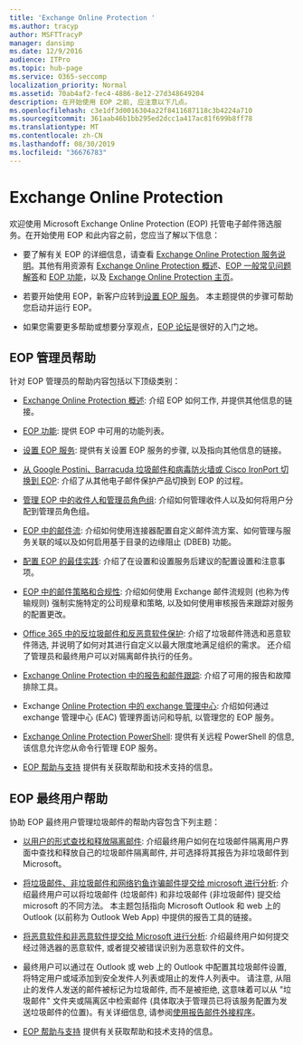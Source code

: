 ```yaml
---
title: 'Exchange Online Protection '
ms.author: tracyp
author: MSFTTracyP
manager: dansimp
ms.date: 12/9/2016
audience: ITPro
ms.topic: hub-page
ms.service: O365-seccomp
localization_priority: Normal
ms.assetid: 70ab4af2-fec4-4886-8e12-27d348649204
description: 在开始使用 EOP 之前, 应注意以下几点。
ms.openlocfilehash: c3e1df3d0016304a22f8411687118c3b4224a710
ms.sourcegitcommit: 361aab46b1bb295ed2dcc1a417ac81f699b8ff78
ms.translationtype: MT
ms.contentlocale: zh-CN
ms.lasthandoff: 08/30/2019
ms.locfileid: "36676783"
---
```

# <a name="exchange-online-protection"></a>Exchange Online Protection

欢迎使用 Microsoft Exchange Online Protection (EOP) 托管电子邮件筛选服务。在开始使用 EOP 和此内容之前，您应当了解以下信息：
  
- 要了解有关 EOP 的详细信息，请查看 [Exchange Online Protection 服务说明](https://go.microsoft.com/fwlink/p/?LinkId=320619)。其他有用资源有 [Exchange Online Protection 概述](exchange-online-protection-overview.md)、[EOP 一般常见问题解答](eop-general-faq.md)和 [EOP 功能](eop-features.md)，以及 [Exchange Online Protection 主页](https://go.microsoft.com/fwlink/?LinkId=279912)。

- 若要开始使用 EOP，新客户应转到[设置 EOP 服务](set-up-your-eop-service.md)。 本主题提供的步骤可帮助您启动并运行 EOP。

- 如果您需要更多帮助或想要分享观点，[EOP 论坛](https://go.microsoft.com/fwlink/?LinkId=285351)是很好的入门之地。

## <a name="eop-help-for-administrators"></a>EOP 管理员帮助

针对 EOP 管理员的帮助内容包括以下顶级类别：
  
- [Exchange Online Protection 概述](exchange-online-protection-overview.md): 介绍 EOP 如何工作, 并提供其他信息的链接。

- [EOP 功能](eop-features.md): 提供 EOP 中可用的功能列表。

- [设置 EOP 服务](set-up-your-eop-service.md): 提供有关设置 EOP 服务的步骤, 以及指向其他信息的链接。

- [从 Google Postini、Barracuda 垃圾邮件和病毒防火墙或 Cisco IronPort 切换到 EOP](switch-to-eop-from-google-postini-the-barracuda-spam-and-virus-firewall-or-cisco.md): 介绍了从其他电子邮件保护产品切换到 EOP 的过程。

- [管理 EOP 中的收件人和管理员角色组](manage-recipients-and-admin-role-groups-in-eop.md): 介绍如何管理收件人以及如何将用户分配到管理员角色组。

- [EOP 中的邮件流](mail-flow-in-eop.md): 介绍如何使用连接器配置自定义邮件流方案、如何管理与服务关联的域以及如何启用基于目录的边缘阻止 (DBEB) 功能。

- [配置 EOP 的最佳实践](best-practices-for-configuring-eop.md): 介绍了在设置和设置服务后建议的配置设置和注意事项。

- [EOP 中的邮件策略和合规性](messaging-policy-and-compliance-in-eop.md): 介绍如何使用 Exchange 邮件流规则 (也称为传输规则) 强制实施特定的公司规章和策略, 以及如何使用审核报告来跟踪对服务的配置更改。

- [Office 365 中的反垃圾邮件和反恶意软件保护](../anti-spam-and-anti-malware-protection.md): 介绍了垃圾邮件筛选和恶意软件筛选, 并说明了如何对其进行自定义以最大限度地满足组织的需求。 还介绍了管理员和最终用户可以对隔离邮件执行的任务。

- [Exchange Online Protection 中的报告和邮件跟踪](reporting-and-message-trace-in-exchange-online-protection.md): 介绍了可用的报告和故障排除工具。

- Exchange [Online Protection 中的 exchange 管理中心](../exchange-admin-center-in-exchange-online-protection-eop.md): 介绍如何通过 exchange 管理中心 (EAC) 管理界面访问和导航, 以管理您的 EOP 服务。

- [Exchange Online Protection PowerShell](https://docs.microsoft.com/powershell/exchange/exchange-eop/exchange-online-protection-powershell): 提供有关远程 PowerShell 的信息, 该信息允许您从命令行管理 EOP 服务。

- [EOP 帮助与支持](help-and-support-for-eop.md) 提供有关获取帮助和技术支持的信息。

## <a name="eop-help-for-end-users"></a>EOP 最终用户帮助

协助 EOP 最终用户管理垃圾邮件的帮助内容包含下列主题：
  
- [以用户的形式查找和释放隔离邮件](../find-and-release-quarantined-messages-as-a-user.md): 介绍最终用户如何在垃圾邮件隔离用户界面中查找和释放自己的垃圾邮件隔离邮件, 并可选择将其报告为非垃圾邮件到 Microsoft。

- [将垃圾邮件、非垃圾邮件和网络钓鱼诈骗邮件提交给 microsoft 进行分析](../submit-spam-non-spam-and-phishing-scam-messages-to-microsoft-for-analysis.md): 介绍最终用户可以将垃圾邮件 (垃圾邮件) 和非垃圾邮件 (非垃圾邮件) 提交给 microsoft 的不同方法。 本主题包括指向 Microsoft Outlook 和 web 上的 Outlook (以前称为 Outlook Web App) 中提供的报告工具的链接。

- [将恶意软件和非恶意软件提交给 Microsoft 进行分析](../submitting-malware-and-non-malware-to-microsoft-for-analysis.md): 介绍最终用户如何提交经过筛选器的恶意软件, 或者提交被错误识别为恶意软件的文件。

- 最终用户可以通过在 Outlook 或 web 上的 Outlook 中配置其垃圾邮件设置, 将特定用户或域添加到安全发件人列表或阻止的发件人列表中。 请注意, 从阻止的发件人发送的邮件被标记为垃圾邮件, 而不是被拒绝, 这意味着可以从 "垃圾邮件" 文件夹或隔离区中检索邮件 (具体取决于管理员已将该服务配置为发送垃圾邮件的位置)。有关详细信息, 请参阅[使用报告邮件外接程序](https://support.office.com/article/addin-b5caa9f1-cdf3-4443-af8c-ff724ea719d2)。

- [EOP 帮助与支持](help-and-support-for-eop.md) 提供有关获取帮助和技术支持的信息。
